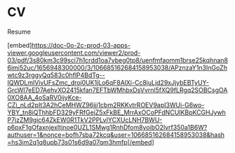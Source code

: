 # CV
Resume

[embed]https://doc-0o-2c-prod-03-apps-viewer.googleusercontent.com/viewer2/prod-03/pdf/3s80km3c99sci7h1crdd1oa7vbeg0tp8/uenfmfaomm1brse25kqhnan86imi52uc/1656948300000/3/106685162684158953038/APznzaY1n3InGoZhwtc9z3rggyQq583c0hflP4BdTg--IQWDLmlVivUFsZmc_droi0UK1jLo6qF8AlXi-Cc8juLjd29xJjybEBTyUY-GrcWI7eED7AehvXO2415kfan7EFTbWMhbxDsVvrnl5fXQ9fLRgq2SOBCsgOA0XO8AA_4oSaRV0ijyKce-CZi_nLd2pIt3A2hCeMHWZ96jjj1cbm2RKKvtrROEV9apI3WUi-G6wo-YBY_tn8iQThhbFD329yFRfGejZ5xFkBE_MrrAxOCoPFdNCUIKBpKCGHJywhP7jzZM9gic64ZkEW0R1TkV2PPLvIYCXUcLNH7BWU-p6pxF1gOfaxnjexItjnoe0UZL1SMwg1RnhDfom8yoibO2lvrf350a1B6W?authuser=1&nonce=bofh7sba72kcq&user=106685162684158953038&hash=hs3im2q1q8upb73s01s6d9a07qm3hmfp[/embed]
